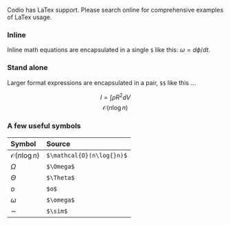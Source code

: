 Codio has LaTex support. Please search online for comprehensive examples of LaTex usage.

### Inline
Inline math equations are encapsulated in a single `$` like this: $\omega = d\phi / dt$. 

### Stand alone
Larger format expressions are encapsulated in a pair, `$$` like this ...

$$I = \int \rho R^{2} dV$$
$$\mathcal{O}(n\log{}n)$$


### A few useful symbols

| Symbol | Source |
| :------ | :----------- |
| $\mathcal{O}(n\log{}n)$   | `$\mathcal{O}(n\log{}n)$` |
| $\Omega$   | `$\Omega$` |
| $\Theta$   | `$\Theta$` |
| $o$   | `$o$` |
| $\omega$   | `$\omega$` |
| $\sim$   | `$\sim$` |

